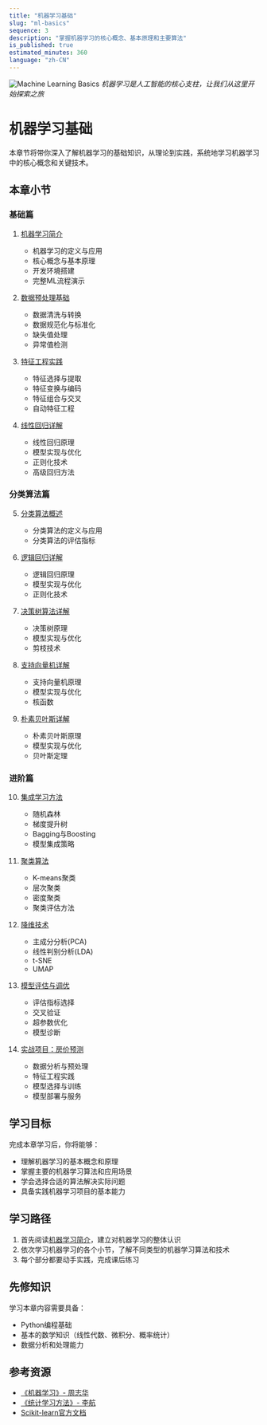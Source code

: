 ```yaml
---
title: "机器学习基础"
slug: "ml-basics"
sequence: 3
description: "掌握机器学习的核心概念、基本原理和主要算法"
is_published: true
estimated_minutes: 360
language: "zh-CN"
---
```


![Machine Learning Basics](images/ml-basics-header.png)
*机器学习是人工智能的核心支柱，让我们从这里开始探索之旅*

# 机器学习基础

本章节将带你深入了解机器学习的基础知识，从理论到实践，系统地学习机器学习中的核心概念和关键技术。

## 本章小节

### 基础篇
1. [机器学习简介](introduction.md)
   - 机器学习的定义与应用
   - 核心概念与基本原理
   - 开发环境搭建
   - 完整ML流程演示

2. [数据预处理基础](data-preprocessing.md)
   - 数据清洗与转换
   - 数据规范化与标准化
   - 缺失值处理
   - 异常值检测

3. [特征工程实践](feature-engineering.md)
   - 特征选择与提取
   - 特征变换与编码
   - 特征组合与交叉
   - 自动特征工程

4. [线性回归详解](linear-regression.md)
   - 线性回归原理
   - 模型实现与优化
   - 正则化技术
   - 高级回归方法

### 分类算法篇
5. [分类算法概述](classification.md)
   - 分类算法的定义与应用
   - 分类算法的评估指标

6. [逻辑回归详解](logistic-regression.md)
   - 逻辑回归原理
   - 模型实现与优化
   - 正则化技术

7. [决策树算法详解](decision-tree.md)
   - 决策树原理
   - 模型实现与优化
   - 剪枝技术

8. [支持向量机详解](svm.md)
   - 支持向量机原理
   - 模型实现与优化
   - 核函数

9. [朴素贝叶斯详解](naive-bayes.md)
   - 朴素贝叶斯原理
   - 模型实现与优化
   - 贝叶斯定理

### 进阶篇
10. [集成学习方法](ensemble-learning.md)
    - 随机森林
    - 梯度提升树
    - Bagging与Boosting
    - 模型集成策略

11. [聚类算法](clustering.md)
    - K-means聚类
    - 层次聚类
    - 密度聚类
    - 聚类评估方法

12. [降维技术](dimensionality-reduction.md)
    - 主成分分析(PCA)
    - 线性判别分析(LDA)
    - t-SNE
    - UMAP

13. [模型评估与调优](model-evaluation.md)
    - 评估指标选择
    - 交叉验证
    - 超参数优化
    - 模型诊断

14. [实战项目：房价预测](house-price-prediction.md)
    - 数据分析与预处理
    - 特征工程实践
    - 模型选择与训练
    - 模型部署与服务

## 学习目标

完成本章学习后，你将能够：
- 理解机器学习的基本概念和原理
- 掌握主要的机器学习算法和应用场景
- 学会选择合适的算法解决实际问题
- 具备实践机器学习项目的基本能力

## 学习路径

1. 首先阅读[机器学习简介](introduction.md)，建立对机器学习的整体认识
2. 依次学习机器学习的各个小节，了解不同类型的机器学习算法和技术
3. 每个部分都要动手实践，完成课后练习

## 先修知识

学习本章内容需要具备：
- Python编程基础
- 基本的数学知识（线性代数、微积分、概率统计）
- 数据分析和处理能力

## 参考资源

- [《机器学习》- 周志华](https://book.douban.com/subject/26708119/)
- [《统计学习方法》- 李航](https://book.douban.com/subject/33437381/)
- [Scikit-learn官方文档](https://scikit-learn.org/stable/)
